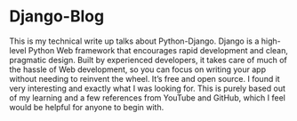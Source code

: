 # Django-Blog
This is my technical write up talks about Python-Django. Django is a high-level Python Web framework that encourages rapid development and clean, pragmatic design. Built by experienced developers, it takes care of much of the hassle of Web development, so you can focus on writing your app without needing to reinvent the wheel. It’s free and open source. I found it very interesting and exactly what I was looking for. This is purely based out of my learning and a few references from YouTube and GitHub, which I feel would be helpful for anyone to begin with.

